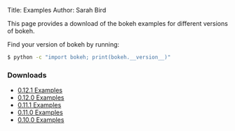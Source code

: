 Title: Examples
Author: Sarah Bird

This page provides a download of the bokeh examples for different versions of bokeh.

Find your version of bokeh by running:

```sh
$ python -c "import bokeh; print(bokeh.__version__)"
```

### Downloads

* [0.12.1 Examples](/assets/examples-0.12.1.zip)
* [0.12.0 Examples](/assets/examples-0.12.0.zip)
* [0.11.1 Examples](/assets/examples-0.11.1.zip)
* [0.11.0 Examples](/assets/examples-0.11.0.zip)
* [0.10.0 Examples](/assets/examples-0.10.0.zip)
